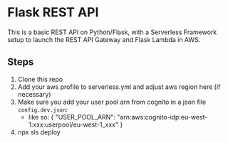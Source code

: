# Flask REST API 

This is a basic REST API on Python/Flask, with a Serverless Framework setup to launch the REST API Gateway and Flask Lambda in AWS.

## Steps
1. Clone this repo
2. Add your aws profile to serverless.yml and adjust aws region here (if necessary)
3. Make sure you add your user pool arn from cognito in a json file `config.dev.json`:
    - like so: { "USER_POOL_ARN": "arn:aws:cognito-idp:eu-west-1:xxx:userpool/eu-west-1_xxx" }
4. npx sls deploy